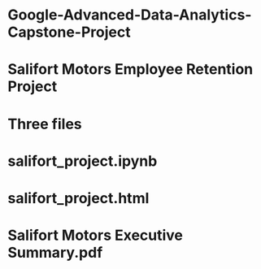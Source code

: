 # Google-Advanced-Data-Analytics-Capstone-Project
# Salifort Motors Employee Retention Project
# Three files
# salifort_project.ipynb
# salifort_project.html
# Salifort Motors Executive Summary.pdf
